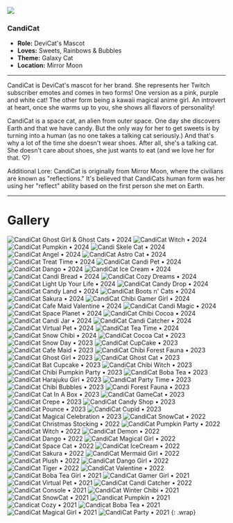 ![](img/CandiCat.png)

### CandiCat
  * **Role:** DeviCat's Mascot
  * **Loves:** Sweets, Rainbows & Bubbles
  * **Theme:** Galaxy Cat
  * **Location:** Mirror Moon

  ---

CandiCat is DeviCat's mascot for her brand. She represents her Twitch subscriber emotes and comes in two forms! One version as a pink, purple and white cat! The other form being a kawaii magical anime girl. An introvert at heart, once she warms up to you, she shows all flavors of personality!

CandiCat is a space cat, an alien from outer space. One day she discovers Earth and that we have candy. But the only way for her to get sweets is by turning into a human (as no one takes a talking cat seriously.) And that's why a lot of the time she doesn't wear shoes. After all, she's a talking cat. She doesn't care about shoes, she just wants to eat (and we love her for that. ♡)

Additional Lore: CandiCat is originally from Mirror Moon, where the civilians are known as "reflections." It's believed that CandiCats human form was her using her "reflect" ability based on the first person she met on Earth. 

---

# Gallery

![CandiCat Ghost Girl & Ghost Cats • 2024](img/art/CandiCatGhostGirl&GhostCats2024.png)
![CandiCat Witch • 2024](img/art/CandiCatWitch2024.png)
![CandiCat Pumpkin • 2024](img/art/CandiCatPumpkin2024.png)
![Candi Skele Cat • 2024](img/art/CandiSkeleCat2024_Variant1.png)
![CandiCat Angel • 2024](img/art/CandiCatAngel2024.png)
![CandiCat Astro Cat • 2024](img/art/CandiCatAstroCat2024.png)
![CandiCat Treat Time • 2024](img/art/CandiCatTreatTime2024.png)
![CandiCat Candi Pet • 2024](img/art/CandiCatCandiPet2024.png)
![CandiCat Dango • 2024](img/art/CandiCatDango2024.png)
![CandiCat Ice Cream • 2024](img/art/CandiCatIceCream2024.png)
![CandiCat Candi Bread • 2024](img/art/CandiCatCandiBread2024.png)
![CandiCat Cozy Dreams • 2024](img/art/CandiCatCozyDreams2024.png)
![CandiCat Light Up Your Life • 2024](img/art/CandiCat_LightUpYourLife_2024.png)
![CandiCat Candy Drop • 2024](img/art/CandiCatCandyDrop2024.png)
![CandiCat Candy Land • 2024](img/art/CandiCatCandyLand2024.png)
![CandiCat Boots n' Cats • 2024](img/art/CandiCat_BootsNCats_2024.png)
![CandiCat Sakura • 2024](img/art/CandiCatSakura2024.png)
![CandiCat Chibi Gamer Girl • 2024](img/art/CandiCatChibiGamerGirl2024.png)
![CandiCat Cafe Maid Valentine • 2024](img/art/CandiCatCafeMaidValentine2024.png)
![CandiCat Candi Magic • 2024](img/art/CandiCatCandiMagic2024.png)
![CandiCat Space Planet • 2024](img/art/CandiCatSpacePlanet2024.png)
![CandiCat Chibi Cocoa • 2024](img/art/CandiCatChibiCocoa2024.png)
![CandiCat Candi Jar • 2024](img/art/CandiCatCandiJar2024.png)
![CandiCat Candi Catcher • 2024](img/art/CandiCatCandiCatcher2024.png)
![CandiCat Virtual Pet • 2024](img/art/CandiCatVirtualPet2024.png)
![CandiCat Tea Time • 2024](img/art/CandiCatTeaTime2024.png)
![CandiCat Snow Chibi • 2024](img/art/CandiCatSnowChibi2024.png)
![CandiCat Cocoa Cat • 2023](img/art/CandiCatCocoaCat2023.png)
![CandiCat Snow Day • 2023](img/art/CandiCatSnowDay2023.png)
![CandiCat CupCake • 2023](img/art/CandiCatCupcake2023.png)
![CandiCat Cafe Maid • 2023](img/art/CandiCatCafeMaid2023.png)
![CandiCat Chibi Forest Fauna • 2023](img/art/CandiCatChibiForestFauna2023.png)
![CandiCat Ghost Girl • 2023](img/art/CandiCatGhostGirl2023.png)
![CandiCat Ghost Cat • 2023](img/art/CandiCatGhostCat2023.png)
![CandiCat Bat Cupcake • 2023](img/art/CandiCatBatCupcake2023.png)
![CandiCat Chibi Witch • 2023](img/art/CandiCatChibiWitch2023.png)
![CandiCat Chibi Pumpkin Party • 2023](img/art/CandiCatChibiPumpkinParty2023.png)
![CandiCat Boba Tea • 2023](img/art/CandiCatBobaTea2023.png)
![CandiCat Harajuku Girl • 2023](img/art/CandiCatHarajukuGirl2023.png)
![CandiCat Party Time • 2023](img/art/CandiCatPartyTime2023.png)
![CandiCat Chibi Bubbles • 2023](img/art/CandiCatChibiBubbles2023.png)
![Candi Forest Fauna • 2023](img/art/CandiForestFauna2023.png)
![CandiCat Cat In A Box • 2023](img/art/CandiCatCatBox2023.png)
![CandiCat GameCat • 2023](img/art/CandiCatGameCat2023.png)
![CandiCat Crepe • 2023](img/art/candicatcrepe2023.png)
![CandiCat Candy Shop • 2023](img/art/CandiCatCandyShop2023.png)
![CandiCat Pounce • 2023](img/art/CandiCatPounce2023.png)
![CandiCat Cupid • 2023](img/art/CandiCatCupid2023.png)
![CandiCat Magical Celebration • 2023](img/art/CandiCatMagicalCelebration2023.png)
![CandiCat SnowCat • 2022](img/art/CandiCatSnowCat2022.png)
![CandiCat Christmas Stocking • 2022](img/art/CandiCatChristmasStocking2022.png)
![CandiCat Pumpkin Party • 2022](img/art/CCPumpkinParty2022.png)
![CandiCat Witch • 2022](img/art/CandiCatWitch2022.png)
![CandiCat Demon • 2022](img/art/CandiCatDemon2022.png)
![CandiCat Dango • 2022](img/art/CandiCatDangoCat2022.png)
![CandiCat Magical Girl • 2022](img/art/CCMagicalGirl2022.png)
![CandiCat Space Cat • 2022](img/art/CandiCatSpaceCat2022.png)
![CandiCat IceCream • 2022](img/art/CandiCatIceCream2022.png)
![CandiCat Sakura • 2022](img/art/CandiCatSakura2022.png)
![CandiCat Mermaid Girl • 2022](img/art/CandiCatMermaidGirl2022.png)
![CandiCat Plush • 2022](img/art/CandiCatPlush.png)
![CandiCat Dango Girl • 2022](img/art/CandiCatDangoGirl2022.png)
![CandiCat Tiger • 2022](img/art/CandiCatTiger2022.png)
![CandiCat Valentine • 2022](img/art/CandiCatValentine2022.png)
![CandiCat Boba Tea Girl • 2021](img/art/CCBobaTeaGirl2021.jpg)
![CandiCat Gamer Girl • 2021](img/art/CandiCatGamerGirl2021.png)
![CandiCat Virtual Pet • 2021](img/art/CCVirtualPet.jpg)
![CandiCat Candi Catcher • 2022](img/art/CandiCatcher2022.png)
![CandiCat Console • 2021](img/art/CandiCatConsole2021.jpg)
![CandiCat Winter Chibi • 2021](img/art/CCWinterChibi2021.png)
![CandiCat SnowCat • 2021](img/art/CCSnowCat.png)
![Candicat Pumpkin • 2021](img/art/CandiCatPumpkin2021.png)
![Candicat Cozy • 2021](img/art/CandiCatCozy2021.png)
![Candicat Boba Tea • 2021](img/art/CandiCatBobaTea2021.jpg)
![CandiCat Magical Girl • 2021](img/art/CandiCatMagicalGirl2021.png)
![CandiCat Party • 2021](img/art/CandiCatParty2021.png)
{: .wrap}